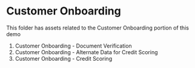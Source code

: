 # Customer Onboarding

This folder has assets related to the Customer Onboarding portion of this demo

1. Customer Onboarding - Document Verification
2. Customer Onboarding - Alternate Data for Credit Scoring
3. Customer Onboarding - Credit Scoring

